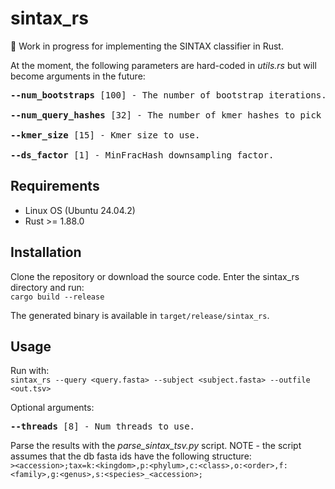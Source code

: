 # sintax_rs
🚧 Work in progress for implementing the SINTAX classifier in Rust.

At the moment, the following parameters are hard-coded in *utils.rs* but will become arguments in the future:<br>
<pre>
<b>--num_bootstraps</b> [100] - The number of bootstrap iterations.

<b>--num_query_hashes</b> [32] - The number of kmer hashes to pick during each bootstrap iteration.

<b>--kmer_size</b> [15] - Kmer size to use.

<b>--ds_factor</b> [1] - MinFracHash downsampling factor.
</pre>

## Requirements
- Linux OS (Ubuntu 24.04.2)
- Rust >= 1.88.0

## Installation
Clone the repository or download the source code. Enter the sintax_rs directory and run:<br>
`cargo build --release`

The generated binary is available in `target/release/sintax_rs`.

## Usage
Run with:<br>
`sintax_rs --query <query.fasta> --subject <subject.fasta> --outfile <out.tsv>`

Optional arguments:
<pre>
<b>--threads</b> [8] - Num threads to use.
</pre>


Parse the results with the <em>parse_sintax_tsv.py</em> script. NOTE - the script assumes that the db fasta ids have the following structure:<br>
`><accession>;tax=k:<kingdom>,p:<phylum>,c:<class>,o:<order>,f:<family>,g:<genus>,s:<species>_<accession>;`
